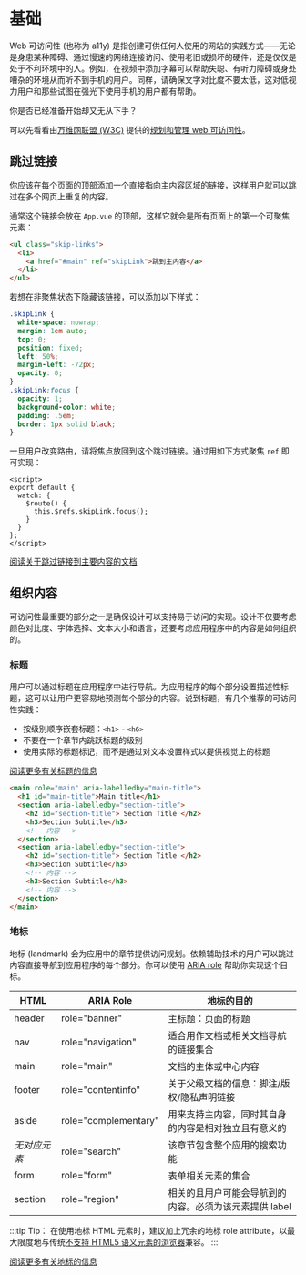 # 基础

Web 可访问性 (也称为 a11y) 是指创建可供任何人使用的网站的实践方式——无论是身患某种障碍、通过慢速的网络连接访问、使用老旧或损坏的硬件，还是仅仅是处于不利环境中的人。例如，在视频中添加字幕可以帮助失聪、有听力障碍或身处嘈杂的环境从而听不到手机的用户。同样，请确保文字对比度不要太低，这对低视力用户和那些试图在强光下使用手机的用户都有帮助。

你是否已经准备开始却又无从下手？

可以先看看由[万维网联盟 (W3C)](https://www.w3.org/) 提供的[规划和管理 web 可访问性](https://www.w3.org/WAI/planning-and-managing/)。

## 跳过链接

你应该在每个页面的顶部添加一个直接指向主内容区域的链接，这样用户就可以跳过在多个网页上重复的内容。

通常这个链接会放在 `App.vue` 的顶部，这样它就会是所有页面上的第一个可聚焦元素：

``` html
<ul class="skip-links">
  <li>
    <a href="#main" ref="skipLink">跳到主内容</a>
  </li>
</ul>
```

若想在非聚焦状态下隐藏该链接，可以添加以下样式：

``` css
.skipLink {
  white-space: nowrap;
  margin: 1em auto;
  top: 0;
  position: fixed;
  left: 50%;
  margin-left: -72px;
  opacity: 0;
}
.skipLink:focus {
  opacity: 1;
  background-color: white;
  padding: .5em;
  border: 1px solid black;
}
```

一旦用户改变路由，请将焦点放回到这个跳过链接。通过用如下方式聚焦 `ref` 即可实现：

``` vue
<script>
export default {
  watch: {
    $route() {
      this.$refs.skipLink.focus();
    }
  }
};
</script>
```

<common-codepen-snippet title="Skip to Main" slug="VwepxJa" :height="350" tab="js,result" :team="false" user="mlama007" name="Maria" theme="light" :preview="false" :editable="false" />

[阅读关于跳过链接到主要内容的文档](https://www.w3.org/WAI/WCAG21/Techniques/general/G1.html)

## 组织内容

可访问性最重要的部分之一是确保设计可以支持易于访问的实现。设计不仅要考虑颜色对比度、字体选择、文本大小和语言，还要考虑应用程序中的内容是如何组织的。

### 标题

用户可以通过标题在应用程序中进行导航。为应用程序的每个部分设置描述性标题，这可以让用户更容易地预测每个部分的内容。说到标题，有几个推荐的可访问性实践：

- 按级别顺序嵌套标题：`<h1>` - `<h6>`
- 不要在一个章节内跳跃标题的级别
- 使用实际的标题标记，而不是通过对文本设置样式以提供视觉上的标题

[阅读更多有关标题的信息](https://www.w3.org/TR/UNDERSTANDING-WCAG20/navigation-mechanisms-descriptive.html)

```html
<main role="main" aria-labelledby="main-title">
  <h1 id="main-title">Main title</h1>
  <section aria-labelledby="section-title">
    <h2 id="section-title"> Section Title </h2>
    <h3>Section Subtitle</h3>
    <!-- 内容 -->
  </section>
  <section aria-labelledby="section-title">
    <h2 id="section-title"> Section Title </h2>
    <h3>Section Subtitle</h3>
    <!-- 内容 -->
    <h3>Section Subtitle</h3>
    <!-- 内容 -->
  </section>
</main>
```

### 地标

地标 (landmark) 会为应用中的章节提供访问规划。依赖辅助技术的用户可以跳过内容直接导航到应用程序的每个部分。你可以使用 [ARIA role](https://developer.mozilla.org/en-US/docs/Web/Accessibility/ARIA/Roles) 帮助你实现这个目标。

| HTML            | ARIA Role            | 地标的目的 |
| --------------- | -------------------- | --------- |
| header          | role="banner"        | 主标题：页面的标题 |
| nav             | role="navigation"    | 适合用作文档或相关文档导航的链接集合 |
| main            | role="main"          | 文档的主体或中心内容 |
| footer          | role="contentinfo"   | 关于父级文档的信息：脚注/版权/隐私声明链接 |
| aside           | role="complementary" | 用来支持主内容，同时其自身的内容是相对独立且有意义的 |
| *无对应元素* | role="search"        | 该章节包含整个应用的搜索功能 |
| form            | role="form"          | 表单相关元素的集合 |
| section         | role="region"        | 相关的且用户可能会导航到的内容。必须为该元素提供 label |

:::tip Tip：
在使用地标 HTML 元素时，建议加上冗余的地标 role attribute，以最大限度地与传统[不支持 HTML5 语义元素的浏览器](https://caniuse.com/#feat=html5semantic)兼容。
:::

[阅读更多有关地标的信息](https://www.w3.org/TR/wai-aria-1.2/#landmark_roles)

